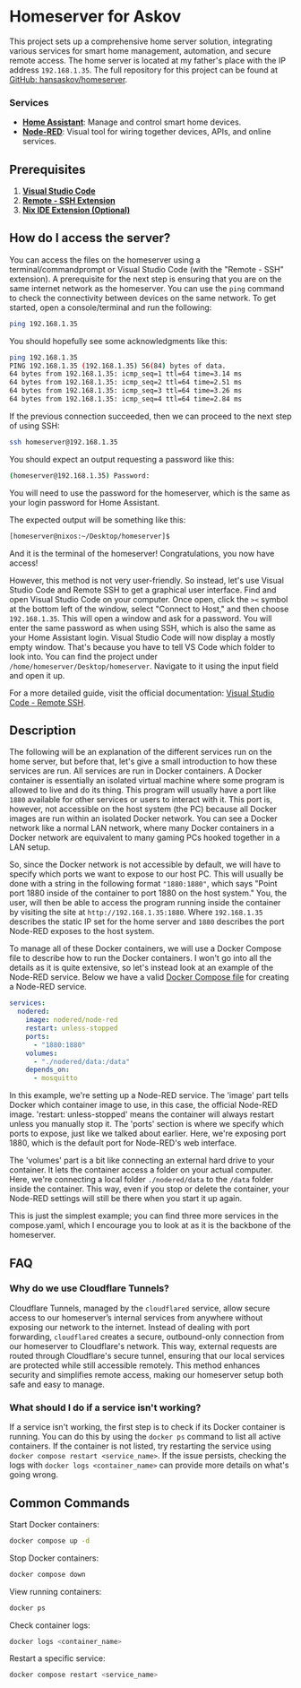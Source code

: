 # Homeserver for Askov

This project sets up a comprehensive home server solution, integrating various services for smart home management, automation, and secure remote access. The home server is located at my father's place with the IP address `192.168.1.35`. The full repository for this project can be found at [GitHub: hansaskov/homeserver](https://github.com/hansaskov/homeserver).

### Services

- **[Home Assistant](http://192.168.1.35:8123)**: Manage and control smart home devices.
- **[Node-RED](http://192.168.1.35:1880)**: Visual tool for wiring together devices, APIs, and online services.

## Prerequisites

1. **[Visual Studio Code](https://code.visualstudio.com/Download)**
2. **[Remote - SSH Extension](https://marketplace.visualstudio.com/items?itemName=ms-vscode-remote.remote-ssh)**
3. **[Nix IDE Extension (Optional)](https://marketplace.visualstudio.com/items?itemName=jnoortheen.nix-ide)**

## How do I access the server?

You can access the files on the homeserver using a terminal/commandprompt or Visual Studio Code (with the "Remote - SSH" extension). A prerequisite for the next step is ensuring that you are on the same internet network as the homeserver. You can use the `ping` command to check the connectivity between devices on the same network. To get started, open a console/terminal and run the following:

```bash
ping 192.168.1.35
```

You should hopefully see some acknowledgments like this:

```bash
ping 192.168.1.35
PING 192.168.1.35 (192.168.1.35) 56(84) bytes of data.
64 bytes from 192.168.1.35: icmp_seq=1 ttl=64 time=3.14 ms
64 bytes from 192.168.1.35: icmp_seq=2 ttl=64 time=2.51 ms
64 bytes from 192.168.1.35: icmp_seq=3 ttl=64 time=3.26 ms
64 bytes from 192.168.1.35: icmp_seq=4 ttl=64 time=2.84 ms
```

If the previous connection succeeded, then we can proceed to the next step of using SSH:

```bash
ssh homeserver@192.168.1.35
```

You should expect an output requesting a password like this:

```bash
(homeserver@192.168.1.35) Password: 
```

You will need to use the password for the homeserver, which is the same as your login password for Home Assistant.

The expected output will be something like this:

```bash
[homeserver@nixos:~/Desktop/homeserver]$ 
```

And it is the terminal of the homeserver! Congratulations, you now have access!

However, this method is not very user-friendly. So instead, let's use Visual Studio Code and Remote SSH to get a graphical user interface. Find and open Visual Studio Code on your computer. Once open, click the `><` symbol at the bottom left of the window, select "Connect to Host," and then choose `192.168.1.35`. This will open a window and ask for a password. You will enter the same password as when using SSH, which is also the same as your Home Assistant login. Visual Studio Code will now display a mostly empty window. That's because you have to tell VS Code which folder to look into. You can find the project under `/home/homeserver/Desktop/homeserver`. Navigate to it using the input field and open it up.

For a more detailed guide, visit the official documentation: [Visual Studio Code - Remote SSH](https://code.visualstudio.com/docs/remote/ssh#_connect-to-a-remote-host).

## Description

The following will be an explanation of the different services run on the home server, but before that, let's give a small introduction to how these services are run. All services are run in Docker containers. A Docker container is essentially an isolated virtual machine where some program is allowed to live and do its thing. This program will usually have a port like `1880` available for other services or users to interact with it. This port is, however, not accessible on the host system (the PC) because all Docker images are run within an isolated Docker network. You can see a Docker network like a normal LAN network, where many Docker containers in a Docker network are equivalent to many gaming PCs hooked together in a LAN setup.

So, since the Docker network is not accessible by default, we will have to specify which ports we want to expose to our host PC. This will usually be done with a string in the following format `"1880:1880"`, which says "Point port 1880 inside of the container to port 1880 on the host system." You, the user, will then be able to access the program running inside the container by visiting the site at `http://192.168.1.35:1880`. Where `192.168.1.35` describes the static IP set for the home server and `1880` describes the port Node-RED exposes to the host system.

To manage all of these Docker containers, we will use a Docker Compose file to describe how to run the Docker containers. I won't go into all the details as it is quite extensive, so let's instead look at an example of the Node-RED service. Below we have a valid [Docker Compose file](compose.yaml) for creating a Node-RED service.

```yaml
services:
  nodered:
    image: nodered/node-red
    restart: unless-stopped
    ports:
      - "1880:1880"
    volumes:
      - "./nodered/data:/data"
    depends_on:
      - mosquitto
```

In this example, we're setting up a Node-RED service. The 'image' part tells Docker which container image to use, in this case, the official Node-RED image. 'restart: unless-stopped' means the container will always restart unless you manually stop it. The 'ports' section is where we specify which ports to expose, just like we talked about earlier. Here, we're exposing port 1880, which is the default port for Node-RED's web interface.

The 'volumes' part is a bit like connecting an external hard drive to your container. It lets the container access a folder on your actual computer. Here, we're connecting a local folder `./nodered/data` to the `/data` folder inside the container. This way, even if you stop or delete the container, your Node-RED settings will still be there when you start it up again.

This is just the simplest example; you can find three more services in the compose.yaml, which I encourage you to look at as it is the backbone of the homeserver.

## FAQ

### Why do we use Cloudflare Tunnels?

Cloudflare Tunnels, managed by the `cloudflared` service, allow secure access to our homeserver’s internal services from anywhere without exposing our network to the internet. Instead of dealing with port forwarding, `cloudflared` creates a secure, outbound-only connection from our homeserver to Cloudflare's network. This way, external requests are routed through Cloudflare's secure tunnel, ensuring that our local services are protected while still accessible remotely. This method enhances security and simplifies remote access, making our homeserver setup both safe and easy to manage.

### What should I do if a service isn't working?

If a service isn't working, the first step is to check if its Docker container is running. You can do this by using the `docker ps` command to list all active containers. If the container is not listed, try restarting the service using `docker compose restart <service_name>`. If the issue persists, checking the logs with `docker logs <container_name>` can provide more details on what's going wrong.

## Common Commands

Start Docker containers:

```bash
docker compose up -d
```

Stop Docker containers:

```bash
docker compose down
```

View running containers:

```bash
docker ps
```

Check container logs:

```bash
docker logs <container_name>
```

Restart a specific service:

```bash
docker compose restart <service_name>
```